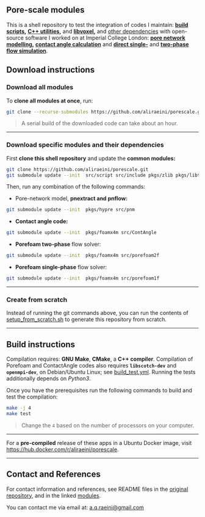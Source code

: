 ## Pore-scale modules

This is a shell repository to test the integration of codes I maintain:
**[build scripts](https://github.com/aliraeini/script.git),**
**[C++ utilities](https://github.com/aliraeini/sirun.git),**
and **[libvoxel](https://github.com/aliraeini/libvoxel.git),**
and [other dependencies](./pkgs/)
with open-source software I worked on at Imperial College London:
**[pore network modelling](https://github.com/aliraeini/porescale.git),**
**[contact angle calculation](https://github.com/aliraeini/porescale.git)** and
**[direct single-](https://github.com/aliraeini/porefoam1f.git)** and
**[two-phase flow simulation](https://github.com/aliraeini/porefoam2f.git)**.

## Download instructions

### Download all modules

To **clone all modules at once**, run:

```bash
git clone --recurse-submodules https://github.com/aliraeini/porescale.git
```

> A serial build of the downloaded code can take about an hour.

----------------------------------------------------------------

### Download specific modules and their dependencies

First **clone this shell repository** and update the **common modules:**

```bash
git clone https://github.com/aliraeini/porescale.git
git submodule update --init  src/script src/include pkgs/zlib pkgs/libtiff src/libvoxel
```

Then, run any combination of the following commands:


* Pore-network model, **pnextract and pnflow:**

```bash
git submodule update --init  pkgs/hypre src/pnm
```

* **Contact angle code:**

```bash
git submodule update --init  pkgs/foamx4m src/ContAngle
```


* **Porefoam two-phase** flow solver:

```bash
git submodule update --init  pkgs/foamx4m src/porefoam2f
```

* **Porefoam single-phase** flow solver:

```bash
git submodule update --init  pkgs/foamx4m src/porefoam1f
```

----------------------------------------------------------------

### Create from scratch

Instead of running the git commands above, you can run the contents of
[setup_from_scratch.sh](setup_from_scratch.sh) to generate this
repository from scratch.


----------------------------------------------------------------

## Build instructions

Compilation requires: **GNU Make**, **CMake**, a **C++ compiler**.
Compilation of Porefoam and ContactAngle codes also requires **`libscotch-dev`** and
**`openmpi-dev`**, on Debian/Ubuntu Linux; see [build_test.yml](./.github/workflows/build_test.yml).
Running the tests additionally depends on *Python3*.

Once you have the prerequisites run the following commands to build and test the compilation:

```bash
make -j 4
make test
```

> Change the `4` based on the number of processors on your computer.

----------------------------------------------------------------

For a **pre-compiled** release of these apps in a Ubuntu Docker image,
visit https://hub.docker.com/r/aliraeini/porescale.

----------------------------------------------------------------

## Contact and References

For contact information and references, see README files in the
[original repository](https://github.com/ImperialCollegeLondon/porescale),
and in the linked [modules](./src).

You can contact me via email at: a.q.raeini@gmail.com

